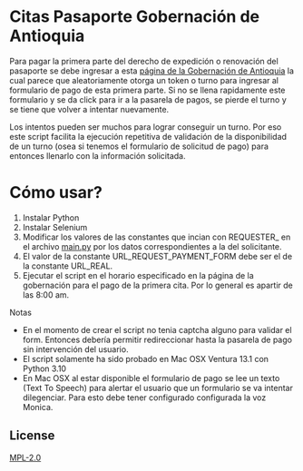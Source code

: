 # Citas Pasaporte Gobernación de Antioquia

Para pagar la primera parte del derecho de expedición o renovación del pasaporte se debe ingresar a esta [página de la Gobernación de Antioquia](https://sedeelectronica.antioquia.gov.co/pasaporte/user/pago/) la cual parece que aleatoriamente otorga un token o turno para ingresar al formulario de pago de esta primera parte. Si no se llena rapidamente este formulario y se da click para ir a la pasarela de pagos, se pierde el turno y se tiene que volver a intentar nuevamente.

Los intentos pueden ser muchos para lograr conseguir un turno. Por eso este script facilita la ejecución repetitiva de validación de la disponibilidad de un turno (osea si tenemos el formulario de solicitud de pago) para entonces llenarlo con la información solicitada.

# Cómo usar?

1. Instalar Python
2. Instalar Selenium
3. Modificar los valores de las constantes  que incian con REQUESTER_ en el archivo [main.py](https://github.com/llanox/pasaporte_gobernacion_antioquia/blob/main/main.py) por los datos correspondientes a la del solicitante.
4. El valor de la constante URL_REQUEST_PAYMENT_FORM debe ser el de la constante URL_REAL. 
5. Ejecutar el script en el horario especificado en la página de la gobernación para el pago de la primera cita. Por lo general es apartir de las 8:00 am.

Notas
- En el momento de crear el script no tenia captcha alguno para validar el form. Entonces debería permitir redireccionar hasta la pasarela de pago sin intervención del usuario.
- El script solamente ha sido probado en Mac OSX Ventura 13.1 con Python 3.10
- En Mac OSX al estar disponible el formulario de pago se lee un texto (Text To Speech) para alertar el usuario que un formulario se va intentar dilegenciar. Para esto debe tener configurado configurada la voz Monica.




## License

[MPL-2.0](https://choosealicense.com/licenses/mpl-2.0/)
